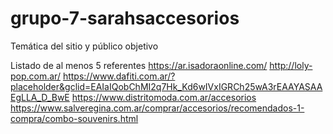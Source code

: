 # grupo-7-sarahsaccesorios
Temática del sitio y público objetivo


Listado de al menos 5 referentes
https://ar.isadoraonline.com/
http://loly-pop.com.ar/
https://www.dafiti.com.ar/?placeholder&gclid=EAIaIQobChMI2q7Hk_Kd6wIVxIGRCh25wA3rEAAYASAAEgLLA_D_BwE
https://www.distritomoda.com.ar/accesorios
https://www.salveregina.com.ar/comprar/accesorios/recomendados-1-compra/combo-souvenirs.html
